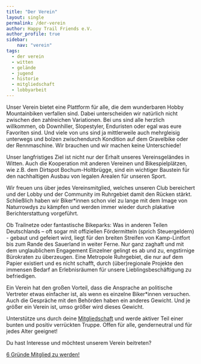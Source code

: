 ```yaml
---
title: "Der Verein"
layout: single
permalink: /der-verein
author: Happy Trail Friends e.V.
author_profile: true
sidebar:
    nav: "verein"
tags:
  - der verein
  - witten
  - gelände
  - jugend
  - historie
  - mitgliedschaft
  - lobbyarbeit
---
```


Unser Verein bietet eine Plattform für alle, die dem wunderbaren Hobby Mountainbiken verfallen sind. Dabei unterscheiden wir natürlich nicht zwischen den zahlreichen Variationen. Bei uns sind alle herzlich willkommen, ob Downhiller, Slopestyler, Enduristen oder egal was eure Favoriten sind. Und viele von uns sind ja mittlerweile auch mehrgleisig unterwegs und bolzen zwischendurch Kondition auf dem Gravelbike oder der Rennmaschine. Wir brauchen und wir machen keine Unterschiede!

Unser langfristiges Ziel ist nicht nur der Erhalt unseres Vereinsgeländes in Witten. Auch die Kooperation mit anderen Vereinen und Bikespielplätzen, wie z.B. dem Dirtspot Bochum-Holtbrügge, sind ein wichtiger Baustein für den nachhaltigen Ausbau von legalen Arealen für unseren Sport.

Wir freuen uns über jedes Vereinsmitglied, welches unseren Club bereichert und der Lobby und der Community im Ruhrgebiet damit den Rücken stärkt. Schließlich haben wir Biker*innen schon viel zu lange mit dem Image von Naturrowdys zu kämpfen und werden immer wieder durch plakative Berichterstattung vorgeführt.

Ob Trailnetze oder fantastische Bikeparks: Was in anderen Teilen Deutschlands – oft sogar mit offiziellen Fördermitteln (sprich Steuergeldern) - gebaut und gefeiert wird, liegt für den breiten Streifen von Kamp-Lintfort bis zum Rande des Sauerland in weiter Ferne. Nur ganz zaghaft und mit dem unglaublichem Engagement Einzelner gelingt es ab und zu, engstirnige Bürokraten zu überzeugen. Eine Metropole Ruhrgebiet, die nur auf dem Papier existiert und es nicht schafft, durch (über)regionale Projekte den immensen Bedarf an Erlebnisräumen für unsere Lieblingsbeschäftigung zu befriedigen.

Ein Verein hat den großen Vorteil, dass die Ansprache an politische Vertreter etwas einfacher ist, als wenn es einzelne Biker*innen versuchen. Auch die Gespräche mit den Behörden haben ein anderes Gewicht. Und je größer ein Verein ist, umso größer wird dieses Gewicht.

Unterstütze uns durch deine [Mitgliedschaft](/mitglied-werden) und werde aktiver Teil einer bunten und positiv verrückten Truppe. Offen für alle, genderneutral und für jedes Alter geeignet!

Du hast Interesse und möchtest unserem Verein beitreten?

<a href="/mitglied-werden" class="btn btn--primary">6 Gründe Mitglied zu werden!</a>
